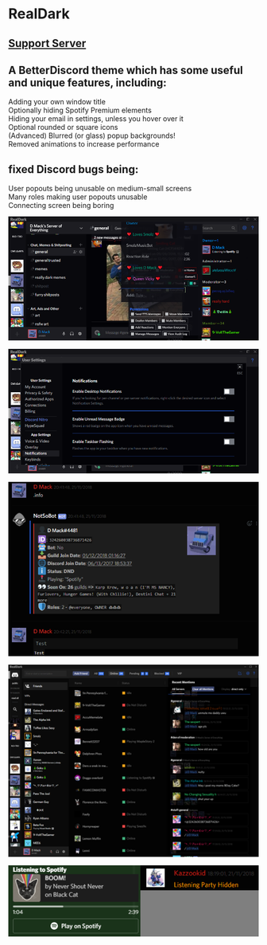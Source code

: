 [dmackserv]: https://discord.gg/4GJvzEp
# RealDark
## [Support Server][dmackserv]<br>
## A BetterDiscord theme which has some useful and unique features, including:
Adding your own window title<br>
Optionally hiding Spotify Premium elements<br>
Hiding your email in settings, unless you hover over it<br>
Optional rounded or square icons<br>
(Advanced) Blurred (or glass) popup backgrounds!<br>
Removed animations to increase performance
## fixed Discord bugs being:
User popouts being unusable on medium-small screens<br>
Many roles making user popouts unusable<br>
Connecting screen being boring
<p align="center"><img src="./img/6.png" alt="RealDark Example"></p>
<p align="center"><img src="./img/7.png" alt="RealDark Example"></p>
<p align="center"><img src="./img/2.png" alt="RealDark Example"></p>
<p align="center"><img src="./img/3.png" alt="RealDark Example"></p>
<p align="center"><img src="./img/5.png" alt="RealDark Example"></p>

